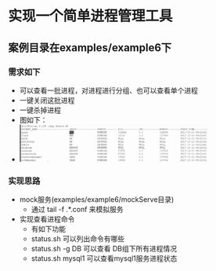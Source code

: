# 实现一个简单进程管理工具
## 案例目录在examples/example6下
### 需求如下
  + 可以查看一批进程，对进程进行分组、也可以查看单个进程
  + 一键关闭这批进程
  + 一键杀掉进程
  + 图如下：
  + <img src="./result.png" width="80%"/>
### 实现思路
  + mock服务(examples/example6/mockServe目录)
    + 通过 tail -f .*.conf 来模拟服务
  + 实现查看进程命令
    +  有如下功能
      + status.sh 可以列出命令有哪些
      + status.sh -g DB 可以查看 DB组下所有进程情况
      + status.sh mysql1 可以查看mysql1服务进程状态
